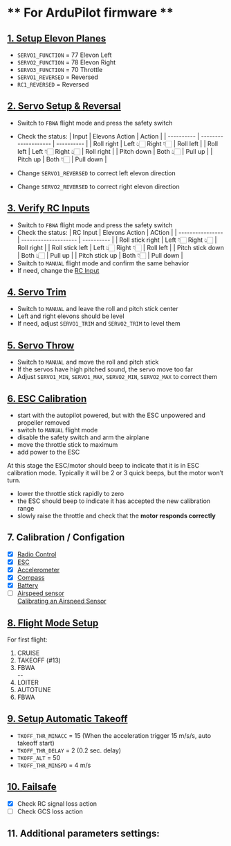 # ** For ArduPilot firmware ** 
## [1. Setup Elevon Planes](https://ardupilot.org/plane/docs/guide-elevon-plane.html)
- `SERVO1_FUNCTION` = 77 Elevon Left 
- `SERVO2_FUNCTION` = 78 Elevon Right
- `SERVO3_FUNCTION` = 70 Throttle
- `SERVO1_REVERSED` = Reversed
- `RC1_REVERSED` = Reversed

## [2. Servo Setup & Reversal](https://ardupilot.org/plane/docs/guide-elevon-plane.html#servo-setup-reversal)
 - Switch to `FBWA` flight mode and press the safety switch
 - Check the status:
    | Input      | Elevons Action       | Action     |
    | ---------- | -------------------- | ---------- |
    | Roll right | Left 👆🏻 Right 👇🏻 | Roll left  |
    | Roll left  | Left 👇🏻 Right 👆🏻 | Roll right |
    | Pitch down | Both 👆🏻            | Pull up    |
    | Pitch up   | Both 👇🏻            | Pull down  |

- Change `SERVO1_REVERSED` to correct left elevon direction
- Change `SERVO2_REVERSED` to correct right elevon direction

## [3. Verify RC Inputs](https://ardupilot.org/plane/docs/guide-elevon-plane.html#verify-rc-inputs)
 - Switch to `FBWA` flight mode and press the safety switch
 - Check the status:
    | RC Input         | Elevons Action       | ACtion     |
    | ---------------- | -------------------- | ---------- |
    | Roll stick right | Left 👇🏻 Right 👆🏻 | Roll right |
    | Roll stick left  | Left 👆🏻 Right 👇🏻 | Roll left  |
    | Pitch stick down | Both 👆🏻            | Pull up    |
    | Pitch stick up   | Both 👇🏻            | Pull down  |
- Switch to `MANUAL` flight mode and confirm the same behavior
- If need, change the [RC Input](https://ardupilot.org/plane/docs/rc-throw-trim.html#rc-throw-trim)

## [4. Servo Trim](https://ardupilot.org/plane/docs/guide-elevon-plane.html#servo-trim)
- Switch to `MANUAL` and leave the roll and pitch stick center
- Left and right elevons should be level
- If need, adjust `SERVO1_TRIM` and `SERVO2_TRIM` to level them

## [5. Servo Throw](https://ardupilot.org/plane/docs/guide-elevon-plane.html#servo-throw)
- Switch to `MANUAL` and move the roll and pitch stick
- If the servos have high pitched sound, the servo move too far
- Adjust `SERVO1_MIN`, `SERVO1_MAX`, `SERVO2_MIN`, `SERVO2_MAX` to correct them

## [6. ESC Calibration](https://ardupilot.org/plane/docs/guide-esc-calibration.html#typical-esc-calibration)
- start with the autopilot powered, but with the ESC unpowered and propeller removed
- switch to `MANUAL` flight mode
- disable the safety switch and arm the airplane
- move the throttle stick to maximum
- add power to the ESC

At this stage the ESC/motor should beep to indicate that it is in ESC calibration mode. Typically it will be 2 or 3 quick beeps, but the motor won’t turn.

- lower the throttle stick rapidly to zero
- the ESC should beep to indicate it has accepted the new calibration range
- slowly raise the throttle and check that the **motor responds correctly**

## 7. Calibration / Configation
- [x] [Radio Control](https://ardupilot.org/plane/docs/common-radio-control-calibration.html)
- [x] [ESC](https://ardupilot.org/plane/docs/guide-esc-calibration.html#typical-esc-calibration)
- [x] [Accelerometer](https://ardupilot.org/plane/docs/common-accelerometer-calibration.html)
- [x] [Compass](https://ardupilot.org/plane/docs/common-compass-calibration-in-mission-planner.html)
- [x] [Battery](https://ardupilot.org/plane/docs/common-power-module-configuration-in-mission-planner.html)
- [ ] [Airspeed sensor](https://ardupilot.org/plane/docs/airspeed.html#software-configuration)\
  [Calibrating an Airspeed Sensor](https://ardupilot.org/plane/docs/calibrating-an-airspeed-sensor.html)

## [8. Flight Mode Setup](https://ardupilot.org/plane/docs/flight-modes.html)
For first flight:
1. CRUISE 
3. TAKEOFF (#13)
2. FBWA \
--
4. LOITER
5. AUTOTUNE
6. FBWA

## [9. Setup Automatic Takeoff](https://ardupilot.org/plane/docs/automatic-takeoff.html#automatic-takeoff)
- `TKOFF_THR_MINACC` = 15 (When the acceleration trigger 15 m/s/s, auto takeoff start)
- `TKOFF_THR_DELAY` = 2 (0.2 sec. delay)
- `TKOFF_ALT` = 50
- `TKOFF_THR_MINSPD` = 4 m/s

## [10. Failsafe](https://ardupilot.org/plane/docs/apms-failsafe-function.html)
- [x] Check RC signal loss action
- [ ] Check GCS loss action

## 11. Additional parameters settings:
